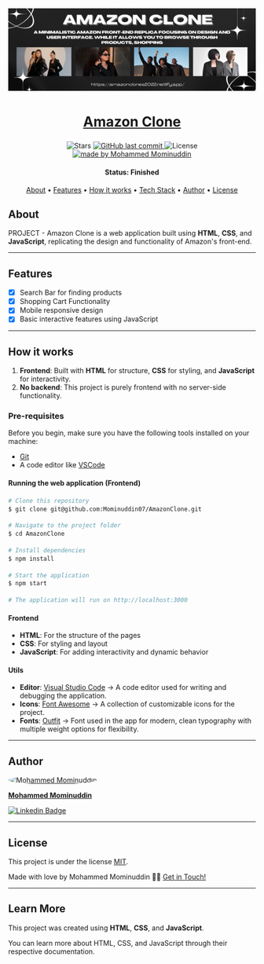 <h1 align="center">
    <img alt="Amazon Clone" title="#About" src="./assets/amazonclone.png" />
</h1>

<h1 align="center">
  <a href="https://amazonclones2022.netlify.app/"> Amazon Clone</a>
</h1>

<h3 align="center"></h3>

<p align="center">
  <img alt="Stars" src="https://img.shields.io/github/stars/Mominuddin07/AmazonClone?style=social">
  <a href="https://github.com/Mominuddin07/AmazonClone">
    <img alt="GitHub last commit" src="https://img.shields.io/github/last-commit/Mominuddin07/AmazonClone">
  </a>
  <img alt="License" src="https://img.shields.io/badge/license-MIT-brightgreen">
  <a href="https://github.com/Mominuddin07/">
    <img alt="made by Mohammed Mominuddin" src="https://img.shields.io/badge/made%20by-Mohammed%20Mominuddin-ff69b4">
  </a>
</p>

<h4 align="center"> 
	 Status: Finished
</h4>

<p align="center">
 <a href="#about">About</a> •
 <a href="#features">Features</a> •
 <a href="#how-it-works">How it works</a> • 
 <a href="#tech-stack">Tech Stack</a> •  
 <a href="#author">Author</a> • 
 <a href="#user-content-license">License</a>
</p>

## About

PROJECT - Amazon Clone is a web application built using **HTML**, **CSS**, and **JavaScript**, replicating the design and functionality of Amazon's front-end.

---

## Features

- [x] Search Bar for finding products
- [x] Shopping Cart Functionality
- [x] Mobile responsive design
- [x] Basic interactive features using JavaScript

---

## How it works

1. **Frontend**: Built with **HTML** for structure, **CSS** for styling, and **JavaScript** for interactivity.
2. **No backend**: This project is purely frontend with no server-side functionality.

### Pre-requisites

Before you begin, make sure you have the following tools installed on your machine:
- [Git](https://git-scm.com)
- A code editor like [VSCode](https://code.visualstudio.com/)

#### Running the web application (Frontend)

```bash
# Clone this repository
$ git clone git@github.com:Mominuddin07/AmazonClone.git

# Navigate to the project folder
$ cd AmazonClone

# Install dependencies
$ npm install

# Start the application
$ npm start

# The application will run on http://localhost:3000
```


#### **Frontend**

- **HTML**: For the structure of the pages
- **CSS**: For styling and layout
- **JavaScript**: For adding interactivity and dynamic behavior

#### **Utils**

- **Editor**: [Visual Studio Code](https://code.visualstudio.com/) → A code editor used for writing and debugging the application.
- **Icons**: [Font Awesome](https://fontawesome.com/) → A collection of customizable icons for the project.
- **Fonts**: [Outfit](https://fonts.google.com/specimen/Outfit) → Font used in the app for modern, clean typography with multiple weight options for flexibility.

---

## Author

<a href="https://www.linkedin.com/in/mohammed-mominuddin-350180259/">
 <img style="border-radius: 50%;" src="https://media-exp1.licdn.com/dms/image/C4E03AQFY3bB4gWUEVw/profile-displayphoto-shrink_200_200/0/1638286563108?e=1651708800&v=beta&t=WQhkU4GF5vPmHiAb788WkvXJaXnyKhYz5oarqqcfGBA" width="70px;" alt="Mohammed Mominuddin"/>
 <br />
 <p><b>Mohammed Mominuddin</b></p></a>
 
[![Linkedin Badge](https://img.shields.io/badge/-Mohammed%20Mominuddin-blue?style=flat-square&logo=Linkedin&logoColor=white&link=https://www.linkedin.com/in/mohammed-mominuddin-350180259/)](https://www.linkedin.com/in/mohammed-mominuddin-350180259/)

---

## License

This project is under the license [MIT](./LICENSE).

Made with love by Mohammed Mominuddin 👋🏽 [Get in Touch!](https://www.linkedin.com/in/mohammed-mominuddin-350180259/)

---

## Learn More

This project was created using **HTML**, **CSS**, and **JavaScript**.

You can learn more about HTML, CSS, and JavaScript through their respective documentation.





